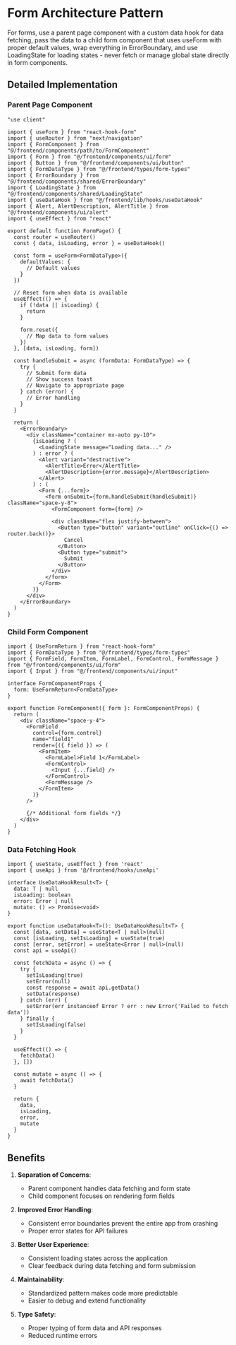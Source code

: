 # Form Architecture Pattern

For forms, use a parent page component with a custom data hook for data fetching, pass the data to a child form component that uses useForm with proper default values, wrap everything in ErrorBoundary, and use LoadingState for loading states - never fetch or manage global state directly in form components.

## Detailed Implementation

### Parent Page Component

```tsx
"use client"

import { useForm } from "react-hook-form"
import { useRouter } from "next/navigation"
import { FormComponent } from "@/frontend/components/path/to/FormComponent"
import { Form } from "@/frontend/components/ui/form"
import { Button } from "@/frontend/components/ui/button"
import { FormDataType } from "@/frontend/types/form-types"
import { ErrorBoundary } from "@/frontend/components/shared/ErrorBoundary"
import { LoadingState } from "@/frontend/components/shared/LoadingState"
import { useDataHook } from "@/frontend/lib/hooks/useDataHook"
import { Alert, AlertDescription, AlertTitle } from "@/frontend/components/ui/alert"
import { useEffect } from "react"

export default function FormPage() {
  const router = useRouter()
  const { data, isLoading, error } = useDataHook()

  const form = useForm<FormDataType>({
    defaultValues: {
      // Default values
    }
  })

  // Reset form when data is available
  useEffect(() => {
    if (!data || isLoading) {
      return
    }

    form.reset({
      // Map data to form values
    })
  }, [data, isLoading, form])

  const handleSubmit = async (formData: FormDataType) => {
    try {
      // Submit form data
      // Show success toast
      // Navigate to appropriate page
    } catch (error) {
      // Error handling
    }
  }

  return (
    <ErrorBoundary>
      <div className="container mx-auto py-10">
        {isLoading ? (
          <LoadingState message="Loading data..." />
        ) : error ? (
          <Alert variant="destructive">
            <AlertTitle>Error</AlertTitle>
            <AlertDescription>{error.message}</AlertDescription>
          </Alert>
        ) : (
          <Form {...form}>
            <form onSubmit={form.handleSubmit(handleSubmit)} className="space-y-8">
              <FormComponent form={form} />
              
              <div className="flex justify-between">
                <Button type="button" variant="outline" onClick={() => router.back()}>
                  Cancel
                </Button>
                <Button type="submit">
                  Submit
                </Button>
              </div>
            </form>
          </Form>
        )}
      </div>
    </ErrorBoundary>
  )
}
```

### Child Form Component

```tsx
import { UseFormReturn } from "react-hook-form"
import { FormDataType } from "@/frontend/types/form-types"
import { FormField, FormItem, FormLabel, FormControl, FormMessage } from "@/frontend/components/ui/form"
import { Input } from "@/frontend/components/ui/input"

interface FormComponentProps {
  form: UseFormReturn<FormDataType>
}

export function FormComponent({ form }: FormComponentProps) {
  return (
    <div className="space-y-4">
      <FormField
        control={form.control}
        name="field1"
        render={({ field }) => (
          <FormItem>
            <FormLabel>Field 1</FormLabel>
            <FormControl>
              <Input {...field} />
            </FormControl>
            <FormMessage />
          </FormItem>
        )}
      />
      
      {/* Additional form fields */}
    </div>
  )
}
```

### Data Fetching Hook

```tsx
import { useState, useEffect } from 'react'
import { useApi } from '@/frontend/hooks/useApi'

interface UseDataHookResult<T> {
  data: T | null
  isLoading: boolean
  error: Error | null
  mutate: () => Promise<void>
}

export function useDataHook<T>(): UseDataHookResult<T> {
  const [data, setData] = useState<T | null>(null)
  const [isLoading, setIsLoading] = useState(true)
  const [error, setError] = useState<Error | null>(null)
  const api = useApi()

  const fetchData = async () => {
    try {
      setIsLoading(true)
      setError(null)
      const response = await api.getData()
      setData(response)
    } catch (err) {
      setError(err instanceof Error ? err : new Error('Failed to fetch data'))
    } finally {
      setIsLoading(false)
    }
  }

  useEffect(() => {
    fetchData()
  }, [])

  const mutate = async () => {
    await fetchData()
  }

  return {
    data,
    isLoading,
    error,
    mutate
  }
}
```

## Benefits

1. **Separation of Concerns**:
   - Parent component handles data fetching and form state
   - Child component focuses on rendering form fields

2. **Improved Error Handling**:
   - Consistent error boundaries prevent the entire app from crashing
   - Proper error states for API failures

3. **Better User Experience**:
   - Consistent loading states across the application
   - Clear feedback during data fetching and form submission

4. **Maintainability**:
   - Standardized pattern makes code more predictable
   - Easier to debug and extend functionality

5. **Type Safety**:
   - Proper typing of form data and API responses
   - Reduced runtime errors 